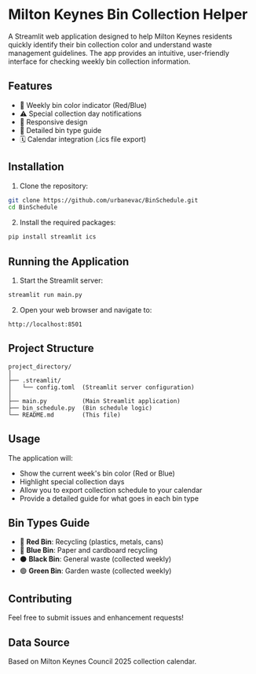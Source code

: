 # Milton Keynes Bin Collection Helper

A Streamlit web application designed to help Milton Keynes residents quickly identify their bin collection color and understand waste management guidelines. The app provides an intuitive, user-friendly interface for checking weekly bin collection information.

## Features

- 📅 Weekly bin color indicator (Red/Blue)
- ⚠️ Special collection day notifications
- 📱 Responsive design
- 📝 Detailed bin type guide
- 🗓️ Calendar integration (.ics file export)

## Installation

1. Clone the repository:
```bash
git clone https://github.com/urbanevac/BinSchedule.git
cd BinSchedule
```

2. Install the required packages:
```bash
pip install streamlit ics
```

## Running the Application

1. Start the Streamlit server:
```bash
streamlit run main.py
```

2. Open your web browser and navigate to:
```
http://localhost:8501
```

## Project Structure

```
project_directory/
│
├── .streamlit/
│   └── config.toml  (Streamlit server configuration)
│
├── main.py          (Main Streamlit application)
├── bin_schedule.py  (Bin schedule logic)
└── README.md        (This file)
```

## Usage

The application will:
- Show the current week's bin color (Red or Blue)
- Highlight special collection days
- Allow you to export collection schedule to your calendar
- Provide a detailed guide for what goes in each bin type

## Bin Types Guide

- 🔴 **Red Bin**: Recycling (plastics, metals, cans)
- 🔵 **Blue Bin**: Paper and cardboard recycling
- ⚫ **Black Bin**: General waste (collected weekly)
- 🟢 **Green Bin**: Garden waste (collected weekly)

## Contributing

Feel free to submit issues and enhancement requests!

## Data Source

Based on Milton Keynes Council 2025 collection calendar.
